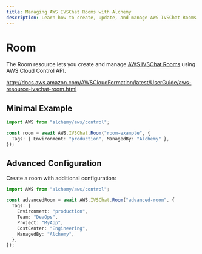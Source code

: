 ```yaml
---
title: Managing AWS IVSChat Rooms with Alchemy
description: Learn how to create, update, and manage AWS IVSChat Rooms using Alchemy Cloud Control.
---
```


# Room

The Room resource lets you create and manage [AWS IVSChat Rooms](https://docs.aws.amazon.com/ivschat/latest/userguide/) using AWS Cloud Control API.

http://docs.aws.amazon.com/AWSCloudFormation/latest/UserGuide/aws-resource-ivschat-room.html

## Minimal Example

```ts
import AWS from "alchemy/aws/control";

const room = await AWS.IVSChat.Room("room-example", {
  Tags: { Environment: "production", ManagedBy: "Alchemy" },
});
```

## Advanced Configuration

Create a room with additional configuration:

```ts
import AWS from "alchemy/aws/control";

const advancedRoom = await AWS.IVSChat.Room("advanced-room", {
  Tags: {
    Environment: "production",
    Team: "DevOps",
    Project: "MyApp",
    CostCenter: "Engineering",
    ManagedBy: "Alchemy",
  },
});
```

